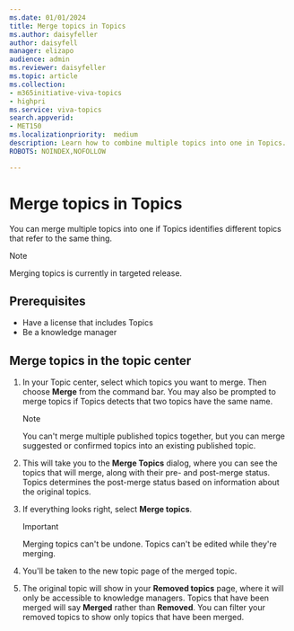 ```yaml
---
ms.date: 01/01/2024
title: Merge topics in Topics
ms.author: daisyfeller
author: daisyfell
manager: elizapo
audience: admin
ms.reviewer: daisyfeller
ms.topic: article
ms.collection: 
- m365initiative-viva-topics
- highpri
ms.service: viva-topics 
search.appverid:
- MET150   
ms.localizationpriority:  medium
description: Learn how to combine multiple topics into one in Topics.
ROBOTS: NOINDEX,NOFOLLOW

---
```


# Merge topics in Topics

You can merge multiple topics into one if Topics identifies different topics that refer to the same thing.

>[!NOTE]
>Merging topics is currently in targeted release.

## Prerequisites

- Have a license that includes Topics
- Be a knowledge manager

## Merge topics in the topic center

1. In your Topic center, select which topics you want to merge. Then choose **Merge** from the command bar. You may also be prompted to merge topics if Topics detects that two topics have the same name.

    >[!NOTE]
    > You can't merge multiple published topics together, but you can merge suggested or confirmed topics into an existing published topic.

2. This will take you to the **Merge Topics** dialog, where you can see the topics that will merge, along with their pre- and post-merge status. Topics determines the post-merge status based on information about the original topics.

3. If everything looks right, select **Merge topics**.

    >[!IMPORTANT]
    > Merging topics can't be undone. Topics can't be edited while they're merging.

4. You'll be taken to the new topic page of the merged topic.

5. The original topic will show in your **Removed topics** page, where it will only be accessible to knowledge managers. Topics that have been merged will say **Merged** rather than **Removed**. You can filter your removed topics to show only topics that have been merged.
